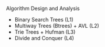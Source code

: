 Algorithm Design and Analysis

- Binary Search Trees (L1)
- Multiway Trees (Btrees) + AVL (L2)
- Trie Trees + Hufman (L3)
- Divide and Conquer (L4)
